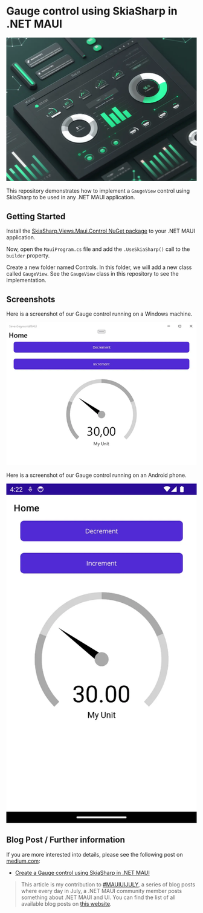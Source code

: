 # Gauge control using SkiaSharp in .NET MAUI

![Header](./docs/header.png)

This repository demonstrates how to implement a `GaugeView` control using SkiaSharp to be used in any .NET MAUI application.

## Getting Started

Install the [SkiaSharp.Views.Maui.Control NuGet package](https://www.nuget.org/packages/SkiaSharp.Views.Maui.Controls) to your .NET MAUI application.

Now, open the `MauiProgram.cs` file and add the `.UseSkiaSharp()` call to the `builder` property.

Create a new folder named Controls. In this folder, we will add a new class called `GaugeView`. See the `GaugeView` class in this repository to see the implementation.

## Screenshots

Here is a screenshot of our Gauge control running on a Windows machine.

![Console](./docs/sample_uwp.png)

Here is a screenshot of our Gauge control running on an Android phone.

![Console](./docs/sample_android.png)

## Blog Post / Further information

If you are more interested into details, please see the following post on [medium.com](https://www.medium.com):

- [Create a Gauge control using SkiaSharp in .NET MAUI](https://medium.com/@tsjdevapps/create-a-gauge-control-using-skiasharp-in-net-maui-ce418e6320fb)

> This article is my contribution to [#MAUIUIJULY](https://x.com/hashtag/MAUIUIJuly), a series of blog posts where every day in July, a .NET MAUI community member posts something about .NET MAUI and UI. You can find the list of all available blog posts on [this website](https://goforgoldman.com/posts/mauiuijuly-24/).